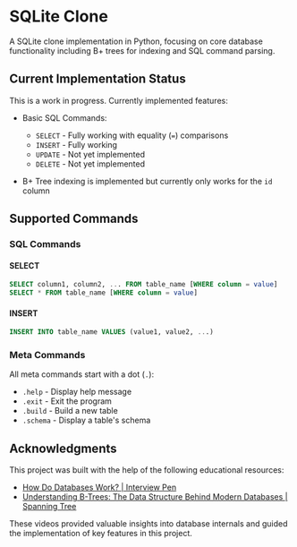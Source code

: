 # SQLite Clone

A SQLite clone implementation in Python, focusing on core database functionality including B+ trees for indexing and SQL command parsing.

## Current Implementation Status

This is a work in progress. Currently implemented features:

- Basic SQL Commands:

  - `SELECT` - Fully working with equality (`=`) comparisons
  - `INSERT` - Fully working
  - `UPDATE` - Not yet implemented
  - `DELETE` - Not yet implemented

- B+ Tree indexing is implemented but currently only works for the `id` column

## Supported Commands

### SQL Commands

#### SELECT

```sql
SELECT column1, column2, ... FROM table_name [WHERE column = value]
SELECT * FROM table_name [WHERE column = value]
```

#### INSERT

```sql
INSERT INTO table_name VALUES (value1, value2, ...)
```

### Meta Commands

All meta commands start with a dot (`.`):

- `.help` - Display help message
- `.exit` - Exit the program
- `.build` - Build a new table
- `.schema` - Display a table's schema

## Acknowledgments

This project was built with the help of the following educational resources:

- [How Do Databases Work? | Interview Pen](https://youtu.be/FnsIJAaGRk4) 
- [Understanding B-Trees: The Data Structure Behind Modern Databases | Spanning Tree](https://youtu.be/K1a2Bk8NrYQ)

These videos provided valuable insights into database internals and guided the implementation of key features in this project.
